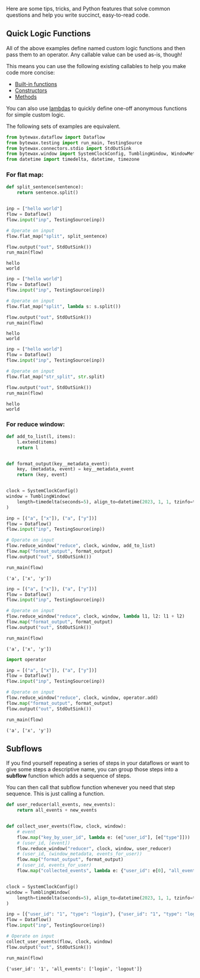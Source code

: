 Here are some tips, tricks, and Python features that solve common
questions and help you write succinct, easy-to-read code.

## Quick Logic Functions

All of the above examples define named custom logic functions and then
pass them to an operator.  Any callable value can be used as-is,
though!

This means you can use the following existing callables to help you
make code more concise:

- [Built-in functions](https://docs.python.org/3/library/functions.html)
- [Constructors](https://docs.python.org/3/tutorial/classes.html#class-objects)
- [Methods](https://docs.python.org/3/glossary.html#term-method)

You can also use
[lambdas](https://docs.python.org/3/tutorial/controlflow.html#lambda-expressions)
to quickly define one-off anonymous functions for simple custom logic.

The following sets of examples are equivalent.

```python
from bytewax.dataflow import Dataflow
from bytewax.testing import run_main, TestingSource
from bytewax.connectors.stdio import StdOutSink
from bytewax.window import SystemClockConfig, TumblingWindow, WindowMetadata
from datetime import timedelta, datetime, timezone
```

### For flat map:

```python
def split_sentence(sentence):
    return sentence.split()


inp = ["hello world"]
flow = Dataflow()
flow.input("inp", TestingSource(inp))

# Operate on input
flow.flat_map("split", split_sentence)

flow.output("out", StdOutSink())
run_main(flow)
```

```{testoutput}
hello
world
````

```python
inp = ["hello world"]
flow = Dataflow()
flow.input("inp", TestingSource(inp))

# Operate on input
flow.flat_map("split", lambda s: s.split())

flow.output("out", StdOutSink())
run_main(flow)
```

```{testoutput}
hello
world
```

```python
inp = ["hello world"]
flow = Dataflow()
flow.input("inp", TestingSource(inp))

# Operate on input
flow.flat_map("str_split", str.split)

flow.output("out", StdOutSink())
run_main(flow)
```

```{testoutput}
hello
world
```

### For reduce window:

```python
def add_to_list(l, items):
    l.extend(items)
    return l


def format_output(key__metadata_event):
    key, (metadata, event) = key__metadata_event
    return (key, event)


clock = SystemClockConfig()
window = TumblingWindow(
    length=timedelta(seconds=5), align_to=datetime(2023, 1, 1, tzinfo=timezone.utc)
)

inp = [("a", ["x"]), ("a", ["y"])]
flow = Dataflow()
flow.input("inp", TestingSource(inp))

# Operate on input
flow.reduce_window("reduce", clock, window, add_to_list)
flow.map("format_output", format_output)
flow.output("out", StdOutSink())

run_main(flow)
```

```{testoutput}
('a', ['x', 'y'])
```

```python
inp = [("a", ["x"]), ("a", ["y"])]
flow = Dataflow()
flow.input("inp", TestingSource(inp))

# Operate on input
flow.reduce_window("reduce", clock, window, lambda l1, l2: l1 + l2)
flow.map("format_output", format_output)
flow.output("out", StdOutSink())

run_main(flow)
```

```{testoutput}
('a', ['x', 'y'])
```

```python
import operator

inp = [("a", ["x"]), ("a", ["y"])]
flow = Dataflow()
flow.input("inp", TestingSource(inp))

# Operate on input
flow.reduce_window("reduce", clock, window, operator.add)
flow.map("format_output", format_output)
flow.output("out", StdOutSink())

run_main(flow)
```

```{testoutput}
('a', ['x', 'y'])
```

## Subflows

If you find yourself repeating a series of steps in your dataflows or
want to give some steps a descriptive name, you can group those steps
into a **subflow** function which adds a sequence of steps.

You can then call that subflow function whenever you need that step
sequence.  This is just calling a function.

```python
def user_reducer(all_events, new_events):
    return all_events + new_events


def collect_user_events(flow, clock, window):
    # event
    flow.map("key_by_user_id", lambda e: (e["user_id"], [e["type"]]))
    # (user_id, [event])
    flow.reduce_window("reducer", clock, window, user_reducer)
    # (user_id, (window_metadata, events_for_user))
    flow.map("format_output", format_output)
    # (user_id, events_for_user)
    flow.map("collected_events", lambda e: {"user_id": e[0], "all_events": e[1]})


clock = SystemClockConfig()
window = TumblingWindow(
    length=timedelta(seconds=5), align_to=datetime(2023, 1, 1, tzinfo=timezone.utc)
)

inp = [{"user_id": "1", "type": "login"}, {"user_id": "1", "type": "logout"}]
flow = Dataflow()
flow.input("inp", TestingSource(inp))

# Operate on input
collect_user_events(flow, clock, window)
flow.output("out", StdOutSink())

run_main(flow)
```

```{testoutput}
{'user_id': '1', 'all_events': ['login', 'logout']}
```
